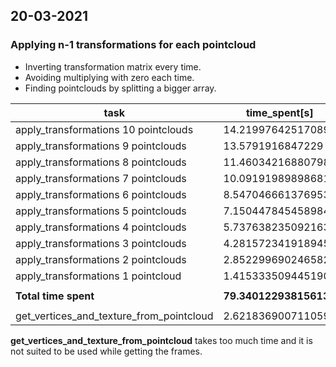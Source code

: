 ## 20-03-2021
### Applying n-1 transformations for each pointcloud
- Inverting transformation matrix every time.
- Avoiding multiplying with zero each time.
- Finding pointclouds by splitting a bigger array.

|task|time_spent[s]|
|----|-------------|
|apply_transformations 10 pointclouds| 14.219976425170898|
|apply_transformations 9 pointclouds| 13.5791916847229|
|apply_transformations 8 pointclouds| 11.460342168807983|
|apply_transformations 7 pointclouds| 10.091919898986816|
|apply_transformations 6 pointclouds| 8.547046661376953|
|apply_transformations 5 pointclouds| 7.150447845458984|
|apply_transformations 4 pointclouds| 5.737638235092163|
|apply_transformations 3 pointclouds| 4.281572341918945|
|apply_transformations 2 pointclouds| 2.852299690246582|
|apply_transformations 1 pointcloud | 1.4153335094451904|
|||
|**Total time spent**| **79.34012293815613**|
| | | 
|get_vertices_and_texture_from_pointcloud| 2.6218369007110596|

**get_vertices_and_texture_from_pointcloud** takes too much time and it is not suited to be used while getting the frames.